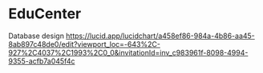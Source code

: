# EduCenter
Database design
https://lucid.app/lucidchart/a458ef86-984a-4b86-aa45-8ab897c48de0/edit?viewport_loc=-643%2C-927%2C4037%2C1993%2C0_0&invitationId=inv_c983961f-8098-4994-9355-acfb7a045f4c
